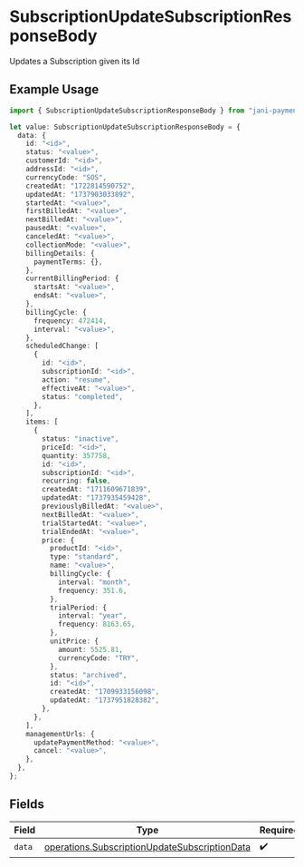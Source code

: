 # SubscriptionUpdateSubscriptionResponseBody

Updates a Subscription given its Id

## Example Usage

```typescript
import { SubscriptionUpdateSubscriptionResponseBody } from "jani-payments/models/operations";

let value: SubscriptionUpdateSubscriptionResponseBody = {
  data: {
    id: "<id>",
    status: "<value>",
    customerId: "<id>",
    addressId: "<id>",
    currencyCode: "SOS",
    createdAt: "1722814590752",
    updatedAt: "1737903033892",
    startedAt: "<value>",
    firstBilledAt: "<value>",
    nextBilledAt: "<value>",
    pausedAt: "<value>",
    canceledAt: "<value>",
    collectionMode: "<value>",
    billingDetails: {
      paymentTerms: {},
    },
    currentBillingPeriod: {
      startsAt: "<value>",
      endsAt: "<value>",
    },
    billingCycle: {
      frequency: 472414,
      interval: "<value>",
    },
    scheduledChange: [
      {
        id: "<id>",
        subscriptionId: "<id>",
        action: "resume",
        effectiveAt: "<value>",
        status: "completed",
      },
    ],
    items: [
      {
        status: "inactive",
        priceId: "<id>",
        quantity: 357758,
        id: "<id>",
        subscriptionId: "<id>",
        recurring: false,
        createdAt: "1711609671839",
        updatedAt: "1737935459428",
        previouslyBilledAt: "<value>",
        nextBilledAt: "<value>",
        trialStartedAt: "<value>",
        trialEndedAt: "<value>",
        price: {
          productId: "<id>",
          type: "standard",
          name: "<value>",
          billingCycle: {
            interval: "month",
            frequency: 351.6,
          },
          trialPeriod: {
            interval: "year",
            frequency: 8163.65,
          },
          unitPrice: {
            amount: 5525.81,
            currencyCode: "TRY",
          },
          status: "archived",
          id: "<id>",
          createdAt: "1709933156098",
          updatedAt: "1737951828382",
        },
      },
    ],
    managementUrls: {
      updatePaymentMethod: "<value>",
      cancel: "<value>",
    },
  },
};
```

## Fields

| Field                                                                                                          | Type                                                                                                           | Required                                                                                                       | Description                                                                                                    |
| -------------------------------------------------------------------------------------------------------------- | -------------------------------------------------------------------------------------------------------------- | -------------------------------------------------------------------------------------------------------------- | -------------------------------------------------------------------------------------------------------------- |
| `data`                                                                                                         | [operations.SubscriptionUpdateSubscriptionData](../../models/operations/subscriptionupdatesubscriptiondata.md) | :heavy_check_mark:                                                                                             | N/A                                                                                                            |